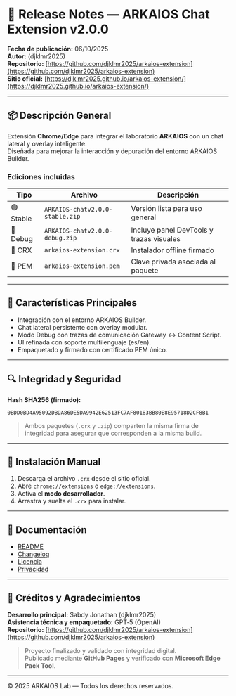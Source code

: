 # 🚀 Release Notes — ARKAIOS Chat Extension v2.0.0

**Fecha de publicación:** 06/10/2025  
**Autor:** (djklmr2025)  
**Repositorio:** [https://github.com/djklmr2025/arkaios-extension](https://github.com/djklmr2025/arkaios-extension)  
**Sitio oficial:** [https://djklmr2025.github.io/arkaios-extension/](https://djklmr2025.github.io/arkaios-extension/)

---

## 📦 Descripción General

Extensión **Chrome/Edge** para integrar el laboratorio **ARKAIOS** con un chat lateral y overlay inteligente.  
Diseñada para mejorar la interacción y depuración del entorno ARKAIOS Builder.

### Ediciones incluidas

| Tipo | Archivo | Descripción |
|------|----------|--------------|
| 🟢 Stable | `ARKAIOS-chatv2.0.0-stable.zip` | Versión lista para uso general |
| 🧩 Debug | `ARKAIOS-chatv2.0.0-debug.zip` | Incluye panel DevTools y trazas visuales |
| 💾 CRX | `arkaios-extension.crx` | Instalador offline firmado |
| 🔑 PEM | `arkaios-extension.pem` | Clave privada asociada al paquete |

---

## 🧠 Características Principales

- Integración con el entorno ARKAIOS Builder.  
- Chat lateral persistente con overlay modular.  
- Modo Debug con trazas de comunicación Gateway ↔ Content Script.  
- UI refinada con soporte multilenguaje (es/en).  
- Empaquetado y firmado con certificado PEM único.  

---

## 🔍 Integridad y Seguridad

**Hash SHA256 (firmado):**  
```
0BDD0BD4A95092DBDA86DE5DA9942E62513FC7AF80183BB80E8E95718D2CF8B1
```

> Ambos paquetes (`.crx` y `.zip`) comparten la misma firma de integridad para asegurar que corresponden a la misma build.

---

## 🧩 Instalación Manual

1. Descarga el archivo `.crx` desde el sitio oficial.  
2. Abre `chrome://extensions` o `edge://extensions`.  
3. Activa el **modo desarrollador**.  
4. Arrastra y suelta el `.crx` para instalar.

---

## 🧾 Documentación

- [README](docs/README.md)
- [Changelog](docs/CHANGELOG.md)
- [Licencia](docs/LICENSE)
- [Privacidad](docs/PRIVACY.md)

---

## 🏁 Créditos y Agradecimientos

**Desarrollo principal:** Sabdy Jonathan (djklmr2025)  
**Asistencia técnica y empaquetado:** GPT‑5 (OpenAI)  
**Repositorio:** [https://github.com/djklmr2025/arkaios-extension](https://github.com/djklmr2025/arkaios-extension)  

> Proyecto finalizado y validado con integridad digital.  
> Publicado mediante **GitHub Pages** y verificado con **Microsoft Edge Pack Tool**.

---

© 2025 ARKAIOS Lab — Todos los derechos reservados.
